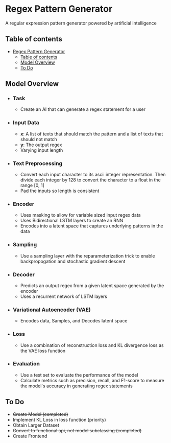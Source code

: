 # Regex Pattern Generator

A regular expression pattern generator powered by artificial intelligence

## Table of contents

- [Regex Pattern Generator](#regex-pattern-generator)
  - [Table of contents](#table-of-contents)
  - [Model Overview](#model-overview)
  - [To Do](#to-do)


## Model Overview

- ### **Task**

  - Create an AI that can generate a regex statement for a user

- ### **Input Data**

  - **x**: A list of texts that should match the pattern and a list of texts that should not match
  - **y**: The output regex
  - Varying input length

- ### **Text Preprocessing**

  - Convert each input character to its ascii integer representation. Then divide each integer by 128 to convert the character to a float in the range [0, 1]
  - Pad the inputs so length is consistent

- ### **Encoder**

  - Uses masking to allow for variable sized input regex data
  - Uses Bidirectional LSTM layers to create an RNN
  - Encodes into a latent space that captures underlying patterns in the data

- ### **Sampling**

  - Use a sampling layer with the reparameterization trick to enable backpropogation and stochastic gradient descent

- ### **Decoder**

  - Predicts an output regex from a given latent space generated by the encoder
  - Uses a recurrent network of LSTM layers

- ### **Variational Autoencoder (VAE)**

  - Encodes data, Samples, and Decodes latent space

- ### **Loss**

  - Use a combination of reconstruction loss and KL divergence loss as the VAE loss function

- ### **Evaluation**

  - Use a test set to evaluate the performance of the model
  - Calculate metrics such as precision, recall, and F1-score to measure the model's accuracy in generating regex statements

## To Do

- ~~Create Model (completed)~~
- Implement KL Loss in loss function (priority)
- Obtain Larger Dataset
- ~~Convert to functional api, not model subclassing (completed)~~
- Create Frontend

